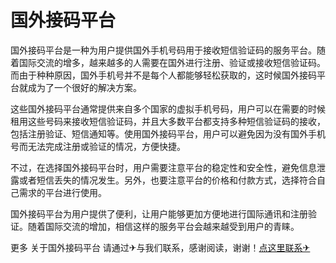 # 国外接码平台

国外接码平台是一种为用户提供国外手机号码用于接收短信验证码的服务平台。随着国际交流的增多，越来越多的人需要在国外进行注册、验证或接收短信验证码。而由于种种原因，国外手机号并不是每个人都能够轻松获取的，这时候国外接码平台就成为了一个很好的解决方案。

这些国外接码平台通常提供来自多个国家的虚拟手机号码，用户可以在需要的时候租用这些号码来接收短信验证码，并且大多数平台都支持多种短信验证码的接收，包括注册验证、短信通知等。使用国外接码平台，用户可以避免因为没有国外手机号而无法完成注册或验证的情况，方便快捷。

不过，在选择国外接码平台时，用户需要注意平台的稳定性和安全性，避免信息泄露或者短信丢失的情况发生。另外，也要注意平台的价格和付款方式，选择符合自己需求的平台进行使用。

国外接码平台为用户提供了便利，让用户能够更加方便地进行国际通讯和注册验证。随着国际交流的增加，相信这样的服务平台会越来越受到用户的青睐。

更多 关于国外接码平台 请通过✈与我们联系，感谢阅读，谢谢！[点这里联系✈](https://cc.k02.cc)